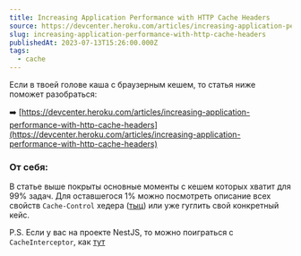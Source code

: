 ```yaml
---
title: Increasing Application Performance with HTTP Cache Headers
source: https://devcenter.heroku.com/articles/increasing-application-performance-with-http-cache-headers
slug: increasing-application-performance-with-http-cache-headers
publishedAt: 2023-07-13T15:26:00.000Z
tags:
  - cache
---
```


Если в твоей голове каша с браузерным кешем, то статья ниже поможет разобраться:

➡️
[https://devcenter.heroku.com/articles/increasing-application-performance-with-http-cache-headers](https://devcenter.heroku.com/articles/increasing-application-performance-with-http-cache-headers)

### От себя:

В статье выше покрыты основные моменты с кешем которых хватит для 99% задач. Для
оставшегося 1% можно посмотреть описание всех свойств `Cache-Control` хедера
([тыц](https://developer.mozilla.org/en-US/docs/Web/HTTP/Headers/Cache-Control))
или уже гуглить свой конкретный кейс.

P.S. Если у вас на проекте NestJS, то можно поиграться с `CacheInterceptor`, как
[тут](https://blog.shahid.codes/how-to-exclude-a-route-from-caching-in-nestjs)
